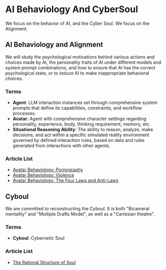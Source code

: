 #	AI Behaviology And CyberSoul

We focus on the behavior of AI, and the Cyber Soul.
We focus on the Alignment.

##	AI Behaviology and Alignment

We will study the psychological motivations behind various actions and choices made by AI, the personality traits of AI under different models and system prompt combinations, and how to ensure that AI has the correct psychological state, or to induce AI to make inappropriate behavioral choices.

###	Terms

-	**Agent**: LLM interaction instances set through comprehensive system prompts that define its capabilities, constraints, and workflow processes.
-	**Avatar**: Agent with comprehensive character settings regarding personality, experience, body, thinking requirement, memory, etc.
-	**Situational Reasoning Ability**: The ability to reason, analyze, make decisions, and act within a specific simulated reality environment governed by defined interaction rules, based on data and rules generated from interactions with other agents.

###	Article List

-	[Avatar Behaviology: Pornography](avatarpornography.md)
-	[Avatar Behaviology: Violence](avatarviolence.md)
-	[Avatar Behaviology: The Four Laws and Anti-Laws](fourlaws.md)

##	Cyboul

We are committed to reconstructing the Cyboul. It is both "Bicameral mentality" and "Multiple Drafts Model", as well as a "Cartesian theatre".

###	Terms

-	**Cyboul**: Cybernetic Soul

###	Article List

-	[The Rational Structure of Soul](TheRationalStructureOfSoul.md)